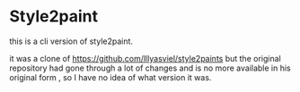 # Style2paint 

this is a cli version of style2paint.

it was a clone of https://github.com/lllyasviel/style2paints but the original repository had gone through a lot of changes and is no more available in his original form , so I have no idea of what version it was.
